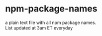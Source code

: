 # npm-package-names
a plain text file with all npm package names.  
List updated at 3am ET everyday
